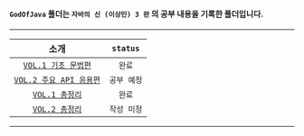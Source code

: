 
#### `GodOfJava` 폴더는 `자바의 신 (이상민) 3 판` 의 공부 내용을 기록한 폴더입니다.

---

|소개|`status`|
|:---:|:---:|
|[`VOL.1 기초 문법편`](./VOL_1/README.md)|`완료`|
|[`VOL.2 주요 API 응용편`](./VOL_2/)|`공부 예정`|
|[`VOL.1 총정리`](./VOL_1/scripts/VOL_1_summary/README.md)|`완료`|
|[`VOL.2 총정리`]()|`작성 미정`|

---

